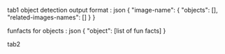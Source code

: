 tab1
  object detection output format : json
  {
    "image-name": {
                      "objects": [],
                      "related-images-names": []
                  }
  }
  
  funfacts for objects : json
  {
    "object": [list of fun facts]
  }

tab2
